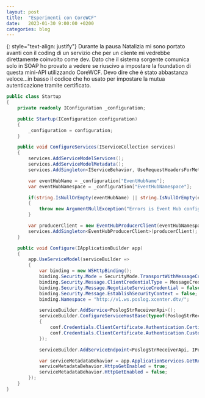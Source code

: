```yaml
---
layout: post
title:  "Esperimenti con CoreWCF"
date:   2023-01-30 9:00:00 +0200
categories: blog
---
```

{: style="text-align: justify"}
Durante la pausa Natalizia mi sono portato avanti con il coding di un servizio che per un cliente mi vedrebbe direttamente coinvolto come dev. Dato che il sistema sorgente comunica solo in SOAP ho provato a vedere se riuscivo a impostare la foundation di questa mini-API utilizzando CoreWCF. Devo dire che è stato abbastanza veloce...in basso il codice che ho usato per impostare la mutua autenticazione tramite certificato.
```csharp
public class Startup
{
    private readonly IConfiguration _configuration;

    public Startup(IConfiguration configuration)
    {
        _configuration = configuration;
    }

    public void ConfigureServices(IServiceCollection services)
    {
        services.AddServiceModelServices();
        services.AddServiceModelMetadata();
        services.AddSingleton<IServiceBehavior, UseRequestHeadersForMetadataAddressBehavior>();

        var eventHubName = _configuration["EventHubName"];
        var eventHubNamespace = _configuration["EventHubNamespace"];

        if(string.IsNullOrEmpty(eventHubName) || string.IsNullOrEmpty(eventHubNamespace))
        {
            throw new ArgumentNullException("Errors is Event Hub configuration keys. One or more values empty");
        }

        var producerClient = new EventHubProducerClient(eventHubNamespace, eventHubName, new DefaultAzureCredential());
        services.AddSingleton<EventHubProducerClient>(producerClient);
    }

    public void Configure(IApplicationBuilder app)
    {
        app.UseServiceModel(serviceBuilder =>
        {
            var binding = new WSHttpBinding();
            binding.Security.Mode = SecurityMode.TransportWithMessageCredential;
            binding.Security.Message.ClientCredentialType = MessageCredentialType.Certificate;
            binding.Security.Message.NegotiateServiceCredential = false;
            binding.Security.Message.EstablishSecurityContext = false;
            binding.Namespace = "http://v1.ws.poslog.xcenter.dtv/";

            serviceBuilder.AddService<PoslogStrReceiverApi>();
            serviceBuilder.ConfigureServiceHostBase(typeof(PoslogStrReceiverApi), (conf) =>
            {
                conf.Credentials.ClientCertificate.Authentication.CertificateValidationMode = X509CertificateValidationMode.Custom;
                conf.Credentials.ClientCertificate.Authentication.CustomCertificateValidator = new OvsCertificateValidator();
            });

            serviceBuilder.AddServiceEndpoint<PoslogStrReceiverApi, IPoslogStrReceiverApi>(binding, "/PoslogStrReceiverApi.svc");

            var serviceMetadataBehavior = app.ApplicationServices.GetRequiredService<ServiceMetadataBehavior>();
            serviceMetadataBehavior.HttpsGetEnabled = true;
            serviceMetadataBehavior.HttpGetEnabled = false;
        });
    }
}
```
